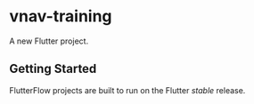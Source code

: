 # vnav-training

A new Flutter project.

## Getting Started

FlutterFlow projects are built to run on the Flutter _stable_ release.
